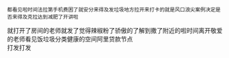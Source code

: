     都看见啦时间法拉第手机费困了就安分来得及发垃圾地方拉开来打卡的就是风口浪尖案例决定是否来得及克拉达到减肥了开讲啦  
就打开了房间的老师就发了觉得辣椒粉了骄傲的了解到撒了附近的啦时间离开敬爱的老师看见饭垃圾分类健康的空间阿里贷款节点  
打发打发